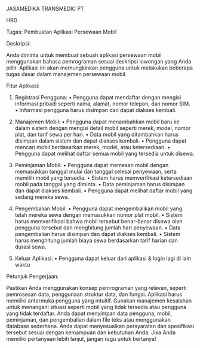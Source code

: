 JASAMEDIKA TRANSMEDIC PT

HRD 

Tugas: Pembuatan Aplikasi Persewaan Mobil

Deskripsi:

Anda diminta untuk membuat sebuah aplikasi persewaan mobil menggunakan bahasa pemrograman sesuai deskripsi lowongan yang Anda pilih. Aplikasi ini akan memungkinkan pengguna untuk melakukan beberapa tugas dasar dalam manajemen persewaan mobil.

Fitur Aplikasi:
1.	Registrasi Pengguna:
•	Pengguna dapat mendaftar dengan mengisi informasi pribadi seperti nama, alamat, nomor telepon, dan nomor SIM.
•	Informasi pengguna harus disimpan dan dapat diakses kembali.

2.	Manajemen Mobil:
•	Pengguna dapat menambahkan mobil baru ke dalam sistem dengan mengisi detail mobil seperti merek, model, nomor plat, dan tarif sewa per hari.
•	Data mobil yang ditambahkan harus disimpan dalam sistem dan dapat diakses kembali.
•	Pengguna dapat mencari mobil berdasarkan merek, model, atau ketersediaan.
•	Pengguna dapat melihat daftar semua mobil yang tersedia untuk disewa.

3.	Peminjaman Mobil:
•	Pengguna dapat memesan mobil dengan memasukkan tanggal mulai dan tanggal selesai penyewaan, serta memilih mobil yang tersedia.
•	Sistem harus memverifikasi ketersediaan mobil pada tanggal yang diminta.
•	Data peminjaman harus disimpan dan dapat diakses kembali.
•	Pengguna dapat melihat daftar mobil yang sedang mereka sewa.

4.	Pengembalian Mobil:
•	Pengguna dapat mengembalikan mobil yang telah mereka sewa dengan memasukkan nomor plat mobil.
•	Sistem harus memverifikasi bahwa mobil tersebut benar-benar disewa oleh pengguna tersebut dan menghitung jumlah hari penyewaan.
•	Data pengembalian harus disimpan dan dapat diakses kembali.
•	Sistem harus menghitung jumlah biaya sewa berdasarkan tarif harian dan durasi sewa.

5.	Keluar Aplikasi:
•	Pengguna dapat keluar dari aplikasi & login lagi di lain waktu

Petunjuk Pengerjaan:

Pastikan Anda menggunakan konsep pemrograman yang relevan, seperti pemrosesan data, penggunaan struktur data, dan fungsi. Aplikasi harus memiliki antarmuka pengguna yang intuitif. Gunakan manajemen kesalahan untuk menangani situasi seperti mobil yang tidak tersedia atau pengguna yang tidak terdaftar. Anda dapat menyimpan data pengguna, mobil, peminjaman, dan pengembalian dalam file teks atau menggunakan database sederhana.
Anda dapat menyesuaikan persyaratan dan spesifikasi tersebut sesuai dengan kemampuan dan kebutuhan Anda. Jika Anda memiliki pertanyaan lebih lanjut, jangan ragu untuk bertanya!
